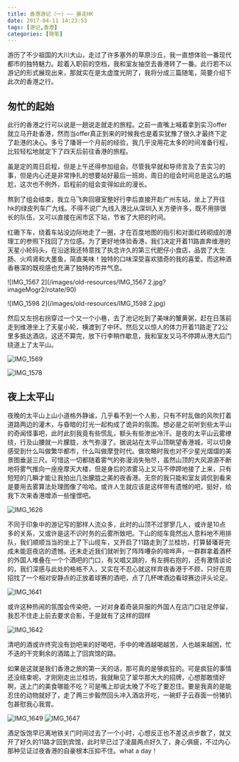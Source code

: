 ```yaml
---
title: 香港游记（一）—— 暴走HK
date: 2017-04-11 14:23:53
tags: [游记,香港]
categories: [随笔]
---
```


游历了不少祖国的大川大山，走过了许多塞外的草原沙丘，我一直想体验一番现代都市的独特魅力。趁着入职前的空档，我和室友抽空去香港转了一番。此行若不以游记的形式展现出来，那就实在是太虚度光阴了，我将分成三篇随笔，简要介绍下此次的香港之行。
<!-- more -->

## 匆忙的起始
此行的香港之行可以说是一趟说走就走的旅程。之前一直嘴上喊着拿到实习offer就立马开赴香港，然而当offer真正到来的时候我也是着实犹豫了很久才最终下定了赴港的决心。多亏了璠哥一个月前的经验，我几乎没用花太多的时间准备行程，比较轻松地就定下了四天后前往香港的旅程。

虽是定的周日启程，但是上午还得参加组会。尽管我早就和导师言及了去实习的事，但是内心还是非常挣扎的想要站好最后一班岗，周日的组会时间总是这么的尴尬，这次也不例外，启程前的组会变得如此的漫长。

熬到了组会结束，我立马飞奔回寝室整好行李后直接开赴广州东站，坐上了开往hk的绿皮列车广九线。不得不说广九线入港比从深圳入关方便许多，既不用排很长的队伍，又可以直接在闹市区下站，节省了大把的时间。

红磡下车，绕着车站没边际地走了一圈，才在百度地图的指引和对面红砖砌成的港理工的参照下找回了方位感。为了更好地体验香港，我们决定开着11路直奔维港的天星小轮码头，在沿途我还特意找了执念许久的第三代肥仔小食店，品尝了大生肠、火鸡肾和大墨鱼，简直美味！独特的口味深受喜欢猎奇的我的喜爱。而这种酒香巷深的既视感也充满了独特的市井气息。

![IMG_1567 2](/images/old-resources/IMG_1567 2.jpg?imageMogr2/rotate/90)

![IMG_1598 2](/images/old-resources/IMG_1598 2.jpg)


然后又左拐右拐穿过一个又一个小巷，去了池记吃到了美味的蟹黄粥，赶在日落前走到维港坐上了天星小轮，横渡到了中环。然后又以惊人的体力开着11路走了2公里多抵达酒店。这还不算完，放下行李稍作歇息，我和室友又马不停蹄从港大后门绕道上了太平山。

![IMG_1569](/images/old-resources/IMG_1569.jpg)

![IMG_1578](/images/old-resources/IMG_1578.jpg)


## 夜上太平山
夜晚的太平山上山小道格外静谧，几乎看不到一个人影，只有不时乱做的风吹打着道路两边的灌木，与昏暗的灯光一起构成了诡异的氛围。想必是之前听到些太平山的奇闻怪事吧，此时此刻我竟有些慌乱，额头有些渗出冷汗。是夜的太平山云雾缭绕，行及山腰就一片朦胧，水气弥漫了。据说站在太平山顶眺望香港城，可以切身感受到什么叫做繁华都市，什么叫做摩登时代。做攻略时我也对不少星光熠熠的美景图垂涎三尺。可惜这一切都随着雾气的弥漫消失殆尽，虽然山顶的大风源源不断地将雾气推向一座座摩天大楼，但是身后的浓雾马上又马不停蹄地接了上来，只有短短的几瞬才能让我拍出几张朦胧之美的夜香港。无奈的我只能和室友调侃到看来是要用去雾算法处理图像了哈哈。或许人生就应该是这样带有遗憾的吧，挺好，给我下次来香港增添一些憧憬吧。

![IMG_1626](/images/old-resources/IMG_1626.jpg)


不同于印象中的游记写的那样人流众多，此时的山顶不过寥寥几人，或许是10点多的关系，又或许是这不识时务的云雾所致吧。下山的缆车竟然出人意料地不用排队，我们顺顺当当的坐上了下山缆车，又开启了11路走到了兰桂坊，打算替璠哥完成未能逛夜店的遗憾。还未走近我们就听到了阵阵嘈杂的喧哗声，一群群拿着酒杯的外国人堆叠在一个个酒吧的门口，有又唱又跳的，有左拥右抱的，还有激情谈论的，我们深感与此处的格格不入，又实在不忍心就这样弃夜香港于不顾，只好在周招找了一个相对安静点的正放着球赛的酒吧，点了几杯啤酒边看球赛边评头论足。

![IMG_1641](/images/old-resources/IMG_1641.jpg)


或许这种热闹的氛围会传染吧，一对对身着奇装异服的外国人在店门口驻足停留，我忍不住走上前去要求合影，于是就有了这样的囧样

![IMG_1642](/images/old-resources/IMG_1642.jpg)


清吧的酒或许终究没有劲吧来的好喝吧，手中的啤酒越喝越苦，人也越来越困，忙不迭的干完剩余的酒踏上了回宾馆的路。

如果是这就是我们香港之旅的第一天的话，那可真的是够疯狂的。可是疯狂的事情还没结束呢，才刚刚走出兰桂坊，我就瞅见了翠华那大大的招牌，心想那敢情好啊，送上门的美食哪能不吃？可是嘴上却说太晚了不吃了要忍住。要是我真的是能忍住的动物就好了，走了两三步毅然回头冲入酒店开吃，一碗虾子云吞面一份猪扒包甚慰我心我胃。

![IMG_1649](/images/old-resources/IMG_1649.jpg)
![IMG_1647](/images/old-resources/IMG_1647.jpg)


酒足饭饱早已离地铁关门时间过去了一个小时，心想反正也不差这点步数了，就又开了好久的11路才回到宾馆，此时早已过了凌晨两点好久了，身心俱疲，不过内心那种见证过夜香港的自豪根本压抑不住。what a day！

